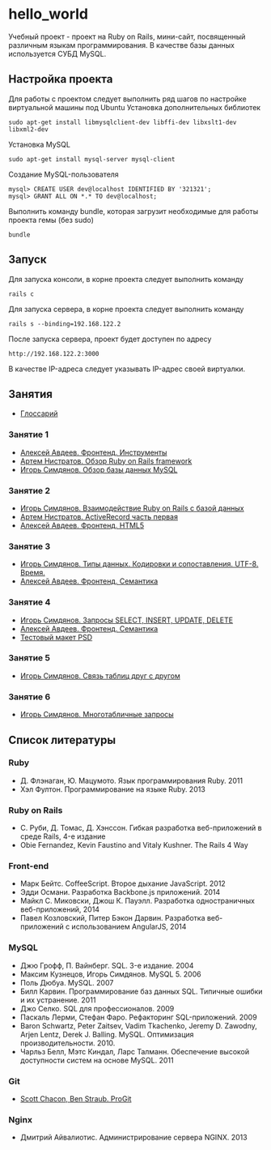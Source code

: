 # hello_world
Учебный проект - проект на Ruby on Rails, мини-сайт, посвященный различным языкам программирования. В качестве базы данных используется СУБД MySQL.

## Настройка проекта
Для работы с проектом следует выполнить ряд шагов по настройке виртуальной машины под Ubuntu
Установка дополнительных библиотек
```
sudo apt-get install libmysqlclient-dev libffi-dev libxslt1-dev libxml2-dev
```
Установка MySQL
```
sudo apt-get install mysql-server mysql-client
```
Создание MySQL-пользователя
```
mysql> CREATE USER dev@localhost IDENTIFIED BY '321321';
mysql> GRANT ALL ON *.* TO dev@localhost;
```
Выполнить команду bundle, которая загрузит необходимые для работы проекта гемы (без sudo)
```
bundle
```

## Запуск
Для запуска консоли, в корне проекта следует выполнить команду
```
rails c
```
Для запуска сервера, в корне проекта следует выполнить команду
```
rails s --binding=192.168.122.2
```
После запуска сервера, проект будет доступен по адресу
```
http://192.168.122.2:3000
```
В качестве IP-адреса следует указывать IP-адрес своей виртуалки.

## Занятия

* [Глоссарий](https://docs.google.com/document/d/1fDWQXeMoPRCXCUxWehRfZs-jAAcKX8HGtuGeN35JqFU)

### Занятие 1

* [Алексей Авдеев. Фронтенд. Инструменты](https://www.dropbox.com/s/ojpfx6bfvnixoo8/01%20%D0%98%D0%BD%D1%81%D1%82%D1%80%D1%83%D0%BC%D0%B5%D0%BD%D1%82%D1%8B.pptx?dl=0)
* [Артем Нистратов. Обзор Ruby on Rails framework](http://slides.com/go-promo/first#/)
* [Игорь Симдянов. Обзор базы данных MySQL](https://docs.google.com/presentation/d/1TZh08UguMNR-crvMcpTy1CMo4GDkb4YH8GhKKimIGR0/edit?usp=sharinghttps://docs.google.com/presentation/d/1TZh08UguMNR-crvMcpTy1CMo4GDkb4YH8GhKKimIGR0/edit?usp=sharing)

### Занятие 2

* [Игорь Симдянов. Взаимодействие Ruby on Rails с базой данных](https://docs.google.com/presentation/d/1plJYhtkX3eQVWwbEJJ1GEcg8knVzK0eGUUPx24oZhWc/edit?usp=sharing)
* [Артем Нистратов. ActiveRecord часть первая](https://slides.com/go-promo/second)
* [Алексей Авдеев. Фронтенд. HTML5](https://www.dropbox.com/s/m595llw2g86jxyu/02%20%D0%A4%D1%80%D0%BE%D0%BD%D1%82%D0%B5%D0%BD%D0%B4%20HTML5.pptx?dl=0)

### Занятие 3

* [Игорь Симдянов. Типы данных. Кодировки и сопоставления. UTF-8. Время.](https://docs.google.com/presentation/d/1TEeKQHqnHtLD2_n6Vj45wA9c1iKtgVgdWH6qIFF3LjM/edit?usp=sharing)
* [Алексей Авдеев. Фронтенд. Семантика](https://www.dropbox.com/s/cwbkrka68e4k3rj/03%20%D0%A1%D0%B5%D0%BC%D0%B0%D0%BD%D1%82%D0%B8%D0%BA%D0%B0.pptx?dl=0)

### Занятие 4

* [Игорь Симдянов. Запросы SELECT, INSERT, UPDATE, DELETE](https://docs.google.com/presentation/d/1gl6Vrb7pUGzxa6tfxnQDOQY24A2a4ZuF_mSdJfkFaYg/edit?usp=sharing)
* [Алексей Авдеев. Фронтенд. Семантика](https://www.dropbox.com/s/rmtw5juaef40qfx/04%20CSS%2C%20SASS%2C%20HAML.pptx?dl=0)
* [Тестовый макет PSD](https://www.dropbox.com/s/q22g0h0bns4g36m/free_psd.psd?dl=0)

### Занятие 5

* [Игорь Симдянов. Связь таблиц друг с другом](https://docs.google.com/presentation/d/1pOmKSKTmI7TCkV1gtaJ2DE9iiO-P-uu0DuUMhESEI58/edit?usp=sharing)

### Занятие 6

* [Игорь Симдянов. Многотабличные запросы](https://docs.google.com/presentation/d/1YyJM74tGQ_UXJF_73L6CfNVNAaIDwwUMuuEhmZXwH04/edit?usp=sharing)

## Список литературы

### Ruby

* Д. Флэнаган, Ю. Мацумото. Язык программирования Ruby. 2011
* Хэл Фултон. Программирование на языке Ruby. 2013

### Ruby on Rails

* С. Руби, Д. Томас, Д. Хэнссон. Гибкая разработка веб-приложений в среде Rails, 4-е издание
* Obie Fernandez, Kevin Faustino and Vitaly Kushner. The Rails 4 Way

### Front-end

* Марк Бейтс. CoffeeScript. Второе дыхание JavaScript. 2012
* Эдди Османи. Разработка Backbone.js приложений. 2014
* Майкл С. Миковски, Джош К. Пауэлл. Разработка одностраничных веб-приложений, 2014
* Павел Козловский, Питер Бэкон Дарвин. Разработка веб-приложений с использованием AngularJS, 2014

### MySQL

* Джю Грофф, П. Вайнберг. SQL. 3-е издание. 2004
* Максим Кузнецов, Игорь Симдянов. MySQL 5. 2006
* Поль Дюбуа. MySQL. 2007
* Билл Карвин. Программирование баз данных SQL. Типичные ошибки и их устранение. 2011
* Джо Селко. SQL для профессионалов. 2009
* Паскаль Лерми, Стефан Фаро. Рефакторинг SQL-приложений. 2009
* Baron Schwartz, Peter Zaitsev, Vadim Tkachenko, Jeremy D. Zawodny, Arjen Lentz, Derek J. Balling. MySQL. Оптимизация производительности. 2010.
* Чарльз Белл, Мэтс Киндал, Ларс Талманн. Обеспечение высокой доступности систем на основе MySQL. 2011

### Git

* [Scott Chacon, Ben Straub. ProGit](http://git-scm.com/book/ru/)

### Nginx

* Дмитрий Айвалиотис. Администрирование сервера NGINX. 2013
